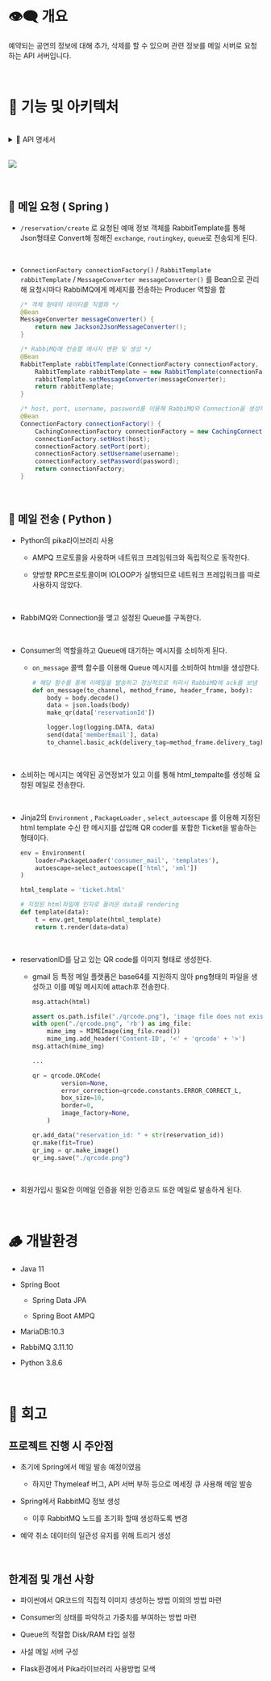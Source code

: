 # 👁️‍🗨️ 개요

예약되는 공연의 정보에 대해 추가, 삭제를 할 수 있으며 관련 정보를 메일 서버로 요청하는 API 서버입니다.

<br>

# 🌆 기능 및 아키텍처

<br>

<details>
<summary> 📝 API 명세서 </summary>
<div markdown="1">       

- [reservation](#reservation)
- [reservationList](#reservationList)
- [reservationInfo](#reservationInfo)
- [deleteReservation](#deleteReservation)


## reservation
결제한 공연의 예매 공연정보를 생성

<br>

### URL

- POST `/reservation/create`
- Headers
    - Authorization: login token

### 요청 예시

```json
{
    "performanceId": "PF132236",
    "performanceTitle": "오페라 유령3",
	"reservationTicketCount": 2,
	"reservationDate": "2023-01-15",
	"reservationTime": "18:30",
	"reservationPrice": 100000,
	"reservationPoster": "http://www.kopis.or.kr/upload/pfmPoster/PF_PF209894_230117_133614.gif",
    "memberEmail": "yn15@naver.com"
}
```

### 응답 예시

- ✅ 성공

    ```json
    {
        "code": 200,
        "description": "성공"
    }
    ```

<br>

- ⚠️ 실패
    
    ```json
    {
        "code": 500,
        "description": "Rabbitmq와 통신 할 수 없습니다."
    }
    ```

## reservationList
유저가 예매한 내역 목록을 조회

<br>

### URL

- GET `/reservation/lists`
- Headers
    - Authorization: login token


### 응답 예시

- ✅ 성공

    ```json
    {
        "code": 200,
        "description": "성공",
        "data": [
            {
                "reservationId": 17,
                "reservationTicketCount": 2,
                "performanceTitle": "오페라 유령2",
                "reservationDate": "2023-01-15",
                "reservationTime": "18:30",
                "reservationPrice": 100000,
                "reservationTotalPrice": 200000,
                "reservationPoster": "http://www.kopis.or.kr/upload/pfmPoster/PF_PF209894_230117_133614.gif",
                "reservationDeleted": "N",
                "reservationCreateAt": "2023-03-14T17:37:10"
            },...
        ]
    }
    ```

<br>

- 실패
    - ⚠️ 조회 데이터 없음
        ```json
        {
            "code": 202,
            "description": "예약 정보가 없습니다."
        }
        ```

## reservationInfo
예매 목록 중에서 선택한 예매 내역의 상세 정보 조회

<br>

### URL

- GET `/reservation/list/:rsv_id`
- Headers
    - Authorization: login token

### 응답 예시

- ✅ 성공

    ```json
    {
        "code": 200,
		"description": "성공",
        "data": {
            "reservationId": 1,
            "reservationTicketCount": 2,
            "performanceTitle": "오페라 유령",
            "reservationDate": "2023-01-15",
            "reservationTime": "18:30",
            "reservationPrice": 100000,
            "reservationTotalPrice": 200000,
            "reservationPoster": "http://www.kopis.or.kr/upload/pfmPoster/PF_PF209894_230117_133614.gif",
            "reservationDeleted": "N",
            "reservationCreateAt": "2023-02-28T11:27:57"
        }
    }
    ```

<br>

- 실패
    - ⚠️ 조회 데이터 없음
    ```json
    {
        "code": 202,
        "description": "예약 정보가 없습니다."
    }
    ```


## deleteReservation
상세 예매 내역에서 예매 취소 버튼을 통해 정보 삭제

<br>

### URL

- DELETE `/reservation/delete/:rsv_id`
- Headers
    - Authorization: login token

### 응답 예시

- ✅ 성공

    ```json
    {
        "code": 200,
        "description": "성공"
    }
    ```

</div>
</details>

<br>

![](https://user-images.githubusercontent.com/80504636/231212263-da43c169-c98e-4a56-92a4-edd3d87c7e2b.png)

<br>

## 📧 메일 요청 ( Spring )

- `/reservation/create` 로 요청된 예매 정보 객체를 RabbitTemplate를 통해 Json형태로 Convert해 정해진 `exchange`, `routingkey`, `queue`로 전송되게 된다.

<br>

- `ConnectionFactory connectionFactory()` / `RabbitTemplate rabbitTemplate` / `MessageConverter messageConverter()` 를 Bean으로 관리해 요청시마다 RabbiMQ에게 메세지를 전송하는 Producer 역할을 함

    ```java
    /* 객체 형태의 데이터를 직렬화 */
    @Bean
    MessageConverter messageConverter() {
        return new Jackson2JsonMessageConverter();
    }

    /* RabbiMQ에 전송할 메시지 변환 및 생성 */
    @Bean
    RabbitTemplate rabbitTemplate(ConnectionFactory connectionFactory, MessageConverter messageConverter) {
        RabbitTemplate rabbitTemplate = new RabbitTemplate(connectionFactory);
        rabbitTemplate.setMessageConverter(messageConverter);
        return rabbitTemplate;
    }

    /* host, port, username, password를 이용해 RabbiMQ와 Connection을 생성하는 Bean*/
    @Bean
    ConnectionFactory connectionFactory() {
        CachingConnectionFactory connectionFactory = new CachingConnectionFactory();
        connectionFactory.setHost(host);
        connectionFactory.setPort(port);
        connectionFactory.setUsername(username);
        connectionFactory.setPassword(password);
        return connectionFactory;
    }

    ```
<br>

## 📮 메일 전송 ( Python )

- Python의 pika라이브러리 사용
    - AMPQ 프로토콜을 사용하며 네트워크 프레임워크와 독립적으로 동작한다.

    - 양방향 RPC프로토콜이며 IOLOOP가 실행되므로 네트워크 프레임워크를 따로 사용하지 않았다.
    
    <br>

- RabbiMQ와 Connection을 맺고 설정된 Queue를 구독한다.

<br>

- Consumer의 역할을하고 Queue에 대기하는 메시지를 소비하게 된다.
    - `on_message` 콜백 함수를 이용해 Queue 메시지를 소비하여 html을 생성한다.
    
        ```python
        # 해당 함수를 통해 이메일을 발송하고 정상적으로 처리시 RabbiMQ에 ack를 보냄
        def on_message(to_channel, method_frame, header_frame, body):
            body = body.decode()
            data = json.loads(body)
            make_qr(data['reservationId'])
        
            logger.log(logging.DATA, data)
            send(data['memberEmail'], data)
            to_channel.basic_ack(delivery_tag=method_frame.delivery_tag)
        ```
    <br>
    
- 소비하는 메시지는 예약된 공연정보가 있고 이를 통해 html_tempalte를 생성해 요청된 메일로 전송한다.

<br>

- Jinja2의 `Environment` , `PackageLoader` , `select_autoescape` 를 이용해 지정된 html template 수신 한 메시지를 삽입해 QR coder를 포함한 Ticket을 발송하는 형태이다.
    
    ```python
    env = Environment(
        loader=PackageLoader('consumer_mail', 'templates'),
        autoescape=select_autoescape(['html', 'xml'])
    )
    
    html_template = 'ticket.html'
    
    # 지정된 html파일에 인자로 들어온 data를 rendering
    def template(data):
        t = env.get_template(html_template)
        return t.render(data=data)
    ```

<br>
    
- reservationID를 담고 있는 QR code를 이미지 형태로 생성한다.
    
    - gmail 등 특정 메일 플랫폼은 base64를 지원하지 않아 png형태의 파일을 생성하고 이를 메일 메시지에 attach후 전송한다.
    
        ```python
        msg.attach(html)
        
        assert os.path.isfile("./qrcode.png"), 'image file does not exist.'
        with open("./qrcode.png", 'rb') as img_file:
            mime_img = MIMEImage(img_file.read())
            mime_img.add_header('Content-ID', '<' + 'qrcode' + '>')
        msg.attach(mime_img)
        
        ...
        
        qr = qrcode.QRCode(
                version=None,
                error_correction=qrcode.constants.ERROR_CORRECT_L,
                box_size=10,
                border=0,
                image_factory=None,
            )
        
        qr.add_data("reservation_id: " + str(reservation_id))
        qr.make(fit=True)
        qr_img = qr.make_image()
        qr_img.save("./qrcode.png")
        ```
    
<br>

- 회원가입시 필요한 이메일 인증을 위한 인증코드 또한 메일로 발송하게 된다.

<br>

# 🪵 개발환경

- Java 11

- Spring Boot
    - Spring Data JPA
    
    - Spring Boot AMPQ

- MariaDB:10.3

- RabbiMQ 3.11.10

- Python 3.8.6

<br>


# 💬 회고

## 프로젝트 진행 시 주안점

- 초기에 Spring에서 메일 발송 예정이였음
    - 하지만 Thymeleaf 버그, API 서버 부하 등으로 메세징 큐 사용해 메일 발송

- Spring에서 RabbitMQ 정보 생성
    - 이후 RabbitMQ 노드를 초기화 할때 생성하도록 변경

- 예약 취소 데이터의 일관성 유지를 위해 트리거 생성

<br>

## 한계점 및 개선 사항

- 파이썬에서 QR코드의 직접적 이미지 생성하는 방법 이외의 방법 마련

- Consumer의 상태를 파악하고 가중치를 부여하는 방법 마련

- Queue의 적절합 Disk/RAM 타입 설정

- 사설 메일 서버 구성

- Flask환경에서 Pika라이브러리 사용방법 모색
